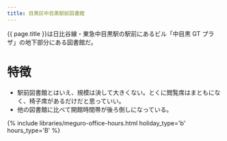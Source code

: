 ```yaml
---
title: 目黒区中目黒駅前図書館
---
```


{{ page.title }}は日比谷線・東急中目黒駅の駅前にあるビル「中目黒 GT プラザ」の地下部分にある図書館だ。

# 特徴

* 駅前図書館とはいえ、規模は決して大きくない。とくに閲覧席はまともになく、椅子席があるだけだと思っていい。
* 他の図書館に比べて開館時間帯が後ろ倒しになっている。

{% include libraries/meguro-office-hours.html holiday_type='b' hours_type='B' %}
